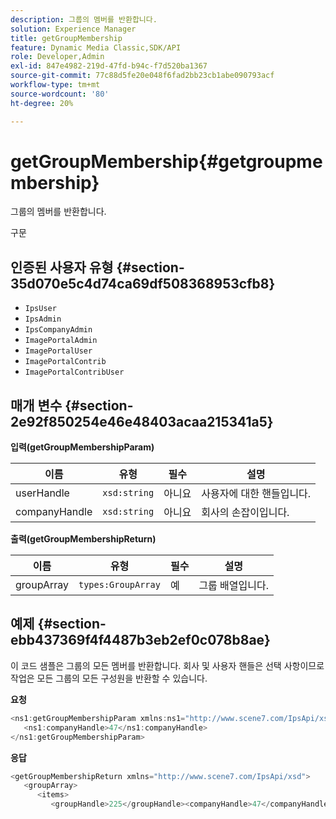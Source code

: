 ```yaml
---
description: 그룹의 멤버를 반환합니다.
solution: Experience Manager
title: getGroupMembership
feature: Dynamic Media Classic,SDK/API
role: Developer,Admin
exl-id: 847e4982-219d-47fd-b94c-f7d520ba1367
source-git-commit: 77c88d5fe20e048f6fad2bb23cb1abe090793acf
workflow-type: tm+mt
source-wordcount: '80'
ht-degree: 20%

---
```


# getGroupMembership{#getgroupmembership}

그룹의 멤버를 반환합니다.

구문

## 인증된 사용자 유형 {#section-35d070e5c4d74ca69df508368953cfb8}

* `IpsUser`
* `IpsAdmin`
* `IpsCompanyAdmin`
* `ImagePortalAdmin`
* `ImagePortalUser`
* `ImagePortalContrib`
* `ImagePortalContribUser`

## 매개 변수 {#section-2e92f850254e46e48403acaa215341a5}

**입력(getGroupMembershipParam)**

| 이름 | 유형 | 필수 | 설명 |
|---|---|---|---|
| userHandle | `xsd:string` | 아니요 | 사용자에 대한 핸들입니다. |
| companyHandle | `xsd:string` | 아니요 | 회사의 손잡이입니다. |

**출력(getGroupMembershipReturn)**

| 이름 | 유형 | 필수 | 설명 |
|---|---|---|---|
| groupArray | `types:GroupArray` | 예 | 그룹 배열입니다. |

## 예제 {#section-ebb437369f4f4487b3eb2ef0c078b8ae}

이 코드 샘플은 그룹의 모든 멤버를 반환합니다. 회사 및 사용자 핸들은 선택 사항이므로 작업은 모든 그룹의 모든 구성원을 반환할 수 있습니다.

**요청**

```java
<ns1:getGroupMembershipParam xmlns:ns1="http://www.scene7.com/IpsApi/xsd">
   <ns1:companyHandle>47</ns1:companyHandle>
</ns1:getGroupMembershipParam>
```

**응답**

```java
<getGroupMembershipReturn xmlns="http://www.scene7.com/IpsApi/xsd">
   <groupArray>
      <items>
         <groupHandle>225</groupHandle><companyHandle>47</companyHandle><name>MyGroup</name><isSystemDefined>false</isSystemDefined></items></groupArray></getGroupMembershipReturn>
```
